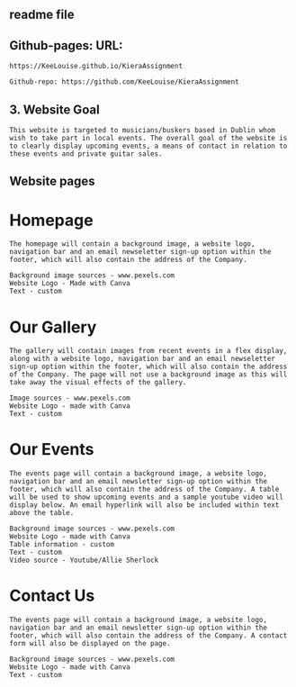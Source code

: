 ## readme file
				
## Github-pages: URL:
   
    https://KeeLouise.github.io/KieraAssignment

    Github-repo: https://github.com/KeeLouise/KieraAssignment
								

## 3. Website Goal

    This website is targeted to musicians/buskers based in Dublin whom wish to take part in local events. The overall goal of the website is to clearly display upcoming events, a means of contact in relation to these events and private guitar sales.
 
  ## Website pages  

   # Homepage

    The homepage will contain a background image, a website logo, navigation bar and an email newseletter sign-up option within the footer, which will also contain the address of the Company.
    
    Background image sources - www.pexels.com
    Website Logo - Made with Canva
    Text - custom

   # Our Gallery

    The gallery will contain images from recent events in a flex display, along with a website logo, navigation bar and an email newseletter sign-up option within the footer, which will also contain the address of the Company. The page will not use a background image as this will take away the visual effects of the gallery.
    
    Image sources - www.pexels.com
    Website Logo - made with Canva
    Text - custom

   # Our Events

    The events page will contain a background image, a website logo, navigation bar and an email newsletter sign-up option within the footer, which will also contain the address of the Company. A table will be used to show upcoming events and a sample youtube video will display below. An email hyperlink will also be included within text above the table.

    Background image sources - www.pexels.com
    Website Logo - made with Canva
    Table information - custom
    Text - custom
    Video source - Youtube/Allie Sherlock

   # Contact Us

    The events page will contain a background image, a website logo, navigation bar and an email newsletter sign-up option within the footer, which will also contain the address of the Company. A contact form will also be displayed on the page.

    Background image sources - www.pexels.com
    Website Logo - made with Canva
    Text - custom